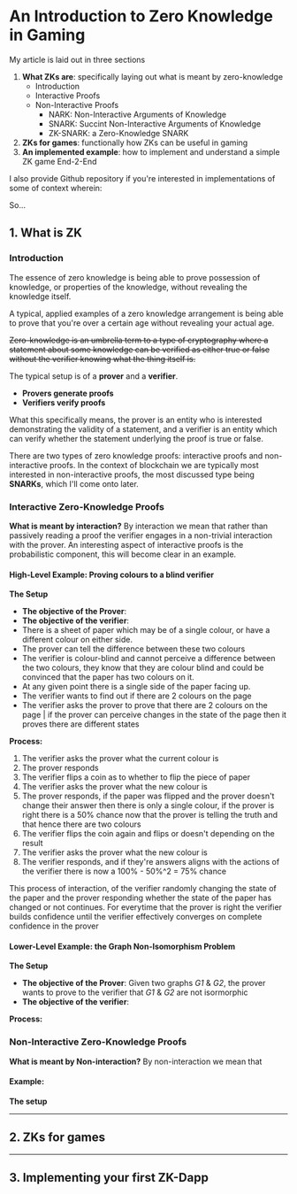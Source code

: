 # An Introduction to Zero Knowledge in Gaming 
My article is laid out in three sections 
1) **What ZKs are**: specifically laying out what is meant by zero-knowledge
    - Introduction
    - Interactive Proofs 
    - Non-Interactive Proofs 
        - NARK: Non-Interactive Arguments of Knowledge 
        - SNARK: Succint Non-Interactive Arguments of Knowledge 
        - ZK-SNARK: a Zero-Knowledge SNARK
2) **ZKs for games**: functionally how ZKs can be useful in gaming
3) **An implemented example**: how to implement and understand a simple ZK game End-2-End  

I also provide Github repository if you're interested in implementations of some of context wherein:  

So...

## 1. What is ZK
### Introduction 
The essence of zero knowledge is being able to prove possession of knowledge, or properties of the knowledge, without revealing the knowledge itself. 

A typical, applied examples of a zero knowledge arrangement is being able to prove that you're over a certain age without revealing your actual age. 

~~Zero-knowledge is an umbrella term to a type of cryptography where a statement about some knowledge can be verified as either true or false without the verifier knowing what the thing itself is.~~

The typical setup is of a **prover** and a **verifier**.
- **Provers generate proofs** 
- **Verifiers verify proofs** 

What this specifically means, the prover is an entity who is interested demonstrating the validity of a statement, and a verifier is an entity which can verify whether the statement underlying the proof is true or false. 

There are two types of zero knowledge proofs: interactive proofs and non-interactive proofs. In the context of blockchain we are typically most interested in non-interactive proofs, the most discussed type being **SNARKs**, which I'll come onto later.

### Interactive Zero-Knowledge Proofs 
**What is meant by interaction?** By interaction we mean that rather than passively reading a proof the verifier engages in a non-trivial interaction with the prover. 
An interesting aspect of interactive proofs is the probabilistic component, this will become clear in an example. 
#### High-Level Example: Proving colours to a blind verifier 
**The Setup** 
- **The objective of the Prover**: 
- **The objective of the verifier**:
- There is a sheet of paper which may be of a single colour, or have a different colour on either side.
- The prover can tell the difference between these two colours
- The verifier is colour-blind and cannot perceive a difference between the two colours, they know that they are colour blind and could be convinced that the paper has two colours on it.
- At any given point there is a single side of the paper facing up. 
- The verifier wants to find out if there are 2 colours on the page  
- The verifier asks the prover to prove that there are 2 colours on the page | if the prover can perceive changes in the state of the page then it proves there are different states


**Process:**
1) The verifier asks the prover what the current colour is
2) The prover responds
3) The verifier flips a coin as to whether to flip the piece of paper 
4) The verifier asks the prover what the new colour is
5) The prover responds, if the paper was flipped and the prover doesn't change their answer then there is only a single colour, if the prover is right there is a 50% chance now that the prover is telling the truth and that hence there are two colours 
6) The verifier flips the coin again and flips or doesn't depending on the result 
7) The verifier asks the prover what the new colour is
8) The verifier responds, and if they're answers aligns with the actions of the verifier there is now a 100% - 50%^2 = 75% chance 

This process of interaction, of the verifier randomly changing the state of the paper and the prover responding whether the state of the paper has changed or not continues. For everytime that the prover is right the verifier builds confidence until the verifier effectively converges on complete confidence in the prover

#### Lower-Level Example: the Graph Non-Isomorphism Problem
**The Setup**
- **The objective of the Prover**: Given two graphs *G1* & *G2*, the prover wants to prove to the verifier that *G1* & *G2* are not isormorphic
- **The objective of the verifier**:

**Process:**


### Non-Interactive Zero-Knowledge Proofs 
**What is meant by Non-interaction?** By non-interaction we mean that 
#### Example:  
**The setup** 

-----

## 2. ZKs for games


----- 

## 3. Implementing your first ZK-Dapp

